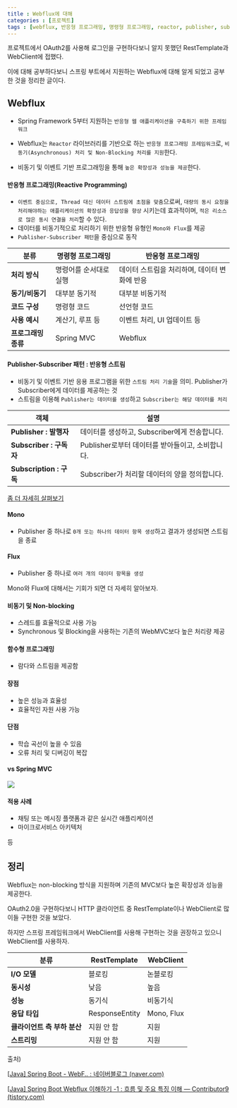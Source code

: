 ```yaml
---
title : Webflux에 대해
categories : [프로젝트]
tags : [webflux, 반응형 프로그래밍, 명령형 프로그래밍, reactor, publisher, subscriber]
---
```








프로젝트에서 OAuth2를 사용해 로그인을 구현하다보니 알지 못했던 RestTemplate과 WebClient에 접했다.

이에 대해 공부하다보니 스프링 부트에서 지원하는 Webflux에 대해 알게 되었고 공부한 것을 정리한 글이다.

## Webflux

- Spring Framework 5부터 지원하는 `반응형 웹 애플리케이션을 구축하기 위한 프레임워크`
- Webflux는 `Reactor` 라이브러리를 기반으로 하는 `반응형 프로그래밍 프레임워크`로, `비동기(Asynchronous) 처리 및 Non-Blocking 처리를 지원`한다.

- 비동기 및 이벤트 기반 프로그래밍을 통해 `높은 확장성과 성능을 제공`한다.



#### 반응형 프로그래밍(Reactive Programming)

- `이벤트 중심으로, Thread 대신 데이터 스트림에 초점을 맞춤`으로써, `대량의 동시 요청을 처리해야하는 애플리케이션의 확장성과 응답성을 향상` 시키는데 효과적이며, `적은 리소스로 많은 동시 연결을 처리`할 수 있다.
- 데이터를 비동기적으로 처리하기 위한 반응형 유형인 `Mono와 Flux`를 제공
- `Publisher-Subscriber 패턴`을 중심으로 동작

| **분류**            | **명령형 프로그래밍**  | **반응형 프로그래밍**                        |
| ------------------- | ---------------------- | -------------------------------------------- |
| **처리 방식**       | 명령어를 순서대로 실행 | 데이터 스트림을 처리하며, 데이터 변화에 반응 |
| **동기/비동기**     | 대부분 동기적          | 대부분 비동기적                              |
| **코드 구성**       | 명령형 코드            | 선언형 코드                                  |
| **사용 예시**       | 계산기, 루프 등        | 이벤트 처리, UI 업데이트 등                  |
| **프로그래밍 종류** | Spring MVC             | Webflux                                      |



#### Publisher-Subscriber 패턴 : 반응형 스트림

- 비동기 및 이벤트 기반 응용 프로그램을 위한 `스트림 처리 기술`을 의미. Publisher가 Subscriber에게 데이터를 제공하는 것
- 스트림을 이용해 `Publisher는 데이터를 생성`하고 `Subscriber는 해당 데이터를 처리`

| **객체**                | **설명**                                         |
| ----------------------- | ------------------------------------------------ |
| **Publisher : 발행자**  | 데이터를 생성하고, Subscriber에게 전송합니다.    |
| **Subscriber : 구독자** | Publisher로부터 데이터를 받아들이고, 소비합니다. |
| **Subscription : 구독** | Subscriber가 처리할 데이터의 양을 정의합니다.    |



[좀 더 자세히 살펴보기 ](https://sunjong0214.github.io/posts/Publisher-Subscriber-패턴/)



#### Mono

- Publisher 중 하나로 `0개 또는 하나의 데이터 항목 생성`하고 결과가 생성되면 스트림을 종료

#### Flux

- Publisher 중 하나로 `여러 개의 데이터 항목을 생성`



Mono와 Flux에 대해서는 기회가 되면 더 자세히 알아보자.



#### 비동기 및 Non-blocking

- 스레드를 효율적으로 사용 가능
- Synchronous 및 Blocking을 사용하는 기존의 WebMVC보다 높은 처리량 제공

#### 함수형 프로그래밍

- 람다와 스트림을 제공함

#### 장점

- 높은 성능과 효율성
- 효율적인 자원 사용 가능

#### 단점

- 학습 곡선이 높을 수 있음
- 오류 처리 및 디버깅이 복잡



#### vs Spring MVC

![](https://docs.spring.io/spring-framework/reference/_images/spring-mvc-and-webflux-venn.png)





#### 적용 사례

- 채팅 또는 메시징 플랫폼과 같은 실시간 애플리케이션
- 마이크로서비스 아키텍처

등



## 정리

Webflux는 non-blocking 방식을 지원하며 기존의 MVC보다 높은 확장성과 성능을 제공한다.

OAuth2.0을 구현하다보니 HTTP 클라이언트 중 RestTemplate이나 WebClient로 많이들 구현한 것을 보았다.

하지만 스프링 프레임워크에서 WebClient를 사용해 구현하는 것을 권장하고 있으니 WebClient를 사용하자.

| **분류**                    | **RestTemplate** | **WebClient** |
| --------------------------- | ---------------- | ------------- |
| **I/O 모델**                | 블로킹           | 논블로킹      |
| **동시성**                  | 낮음             | 높음          |
| **성능**                    | 동기식           | 비동기식      |
| **응답 타입**               | ResponseEntity   | Mono, Flux    |
| **클라이언트 측 부하 분산** | 지원 안 함       | 지원          |
| **스트리밍**                | 지원 안 함       | 지원          |





출처)

[[Java\] Spring Boot - WebF.. : 네이버블로그 (naver.com)](https://blog.naver.com/seek316/223311717538)

[[Java\] Spring Boot Webflux 이해하기 -1 : 흐름 및 주요 특징 이해 — Contributor9 (tistory.com)](https://adjh54.tistory.com/232)